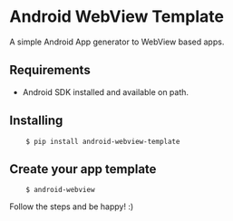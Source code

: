 # Android WebView Template

A simple Android App generator to WebView based apps.

## Requirements
- Android SDK installed and available on path.

## Installing
```
    $ pip install android-webview-template
```

## Create your app template
```
    $ android-webview
```

Follow the steps and be happy! :)

